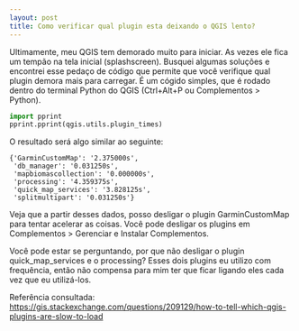 ```yaml
---
layout: post
title: Como verificar qual plugin esta deixando o QGIS lento?
---
```


Ultimamente, meu QGIS tem demorado muito para iniciar. As vezes ele fica um tempão na tela inicial (splashscreen). 
Busquei algumas soluções e encontrei esse pedaço de código que permite que você verifique qual plugin demora mais
para carregar. É um cógido simples, que é rodado dentro do terminal Python do QGIS (Ctrl+Alt+P ou Complementos > Python).

```python
import pprint
pprint.pprint(qgis.utils.plugin_times)
```

O resultado será algo similar ao seguinte:

```
{'GarminCustomMap': '2.375000s',
 'db_manager': '0.031250s',
 'mapbiomascollection': '0.000000s',
 'processing': '4.359375s',
 'quick_map_services': '3.828125s',
 'splitmultipart': '0.031250s'}
 ```
 
 Veja que a partir desses dados, posso desligar o plugin GarminCustomMap para tentar acelerar as coisas. Você pode desligar os plugins
 em Complementos > Gerenciar e Instalar Complementos.
 
 Você pode estar se perguntando, por que não desligar o plugin quick_map_services e o processing? Esses dois plugins eu utilizo com 
 frequência, então não compensa para mim ter que ficar ligando eles cada vez que eu utilizá-los.
 
 Referência consultada: https://gis.stackexchange.com/questions/209129/how-to-tell-which-qgis-plugins-are-slow-to-load
